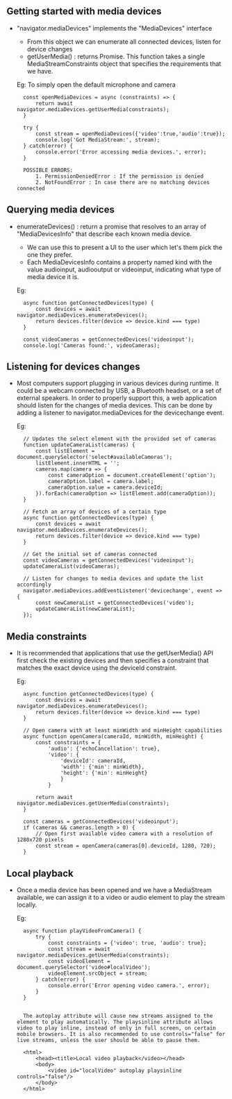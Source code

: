 ## Getting started with media devices

- "navigator.mediaDevices" implements the "MediaDevices" interface
    - From this object we can enumerate all connected devices, listen for device changes
    - getUserMedia() : returns Promise<MediaStream>. This function takes a single MediaStreamConstraints object that specifies the requirements that we have.

    Eg: To simply open the default microphone and camera
    
        const openMediaDevices = async (constraints) => {
            return await navigator.mediaDevices.getUserMedia(constraints);
        }

        try {
            const stream = openMediaDevices({'video':true,'audio':true});
            console.log('Got MediaStream:', stream);
        } catch(error) {
            console.error('Error accessing media devices.', error);
        }

        POSSIBLE ERRORS:
            1. PermissionDeniedError : If the permission is denied
            2. NotFoundError : In case there are no matching devices connected


## Querying media devices

- enumerateDevices() : return a promise that resolves to an array of "MediaDevicesInfo" that describe each known media device.
    - We can use this to present a UI to the user which let's them pick the one they prefer.
    - Each MediaDevicesInfo contains a property named kind with the value audioinput, audiooutput or videoinput, indicating what type of media device it is.

    Eg: 

        async function getConnectedDevices(type) {
            const devices = await navigator.mediaDevices.enumerateDevices();
            return devices.filter(device => device.kind === type)
        }

        const videoCameras = getConnectedDevices('videoinput');
        console.log('Cameras found:', videoCameras);

## Listening for devices changes

- Most computers support plugging in various devices during runtime. It could be a webcam connected by USB, a Bluetooth headset, or a set of external speakers. In order to properly support this, a web application should listen for the changes of media devices. This can be done by adding a listener to navigator.mediaDevices for the devicechange event.

    Eg:

        // Updates the select element with the provided set of cameras
        function updateCameraList(cameras) {
            const listElement = document.querySelector('select#availableCameras');
            listElement.innerHTML = '';
            cameras.map(camera => {
                const cameraOption = document.createElement('option');
                cameraOption.label = camera.label;
                cameraOption.value = camera.deviceId;
            }).forEach(cameraOption => listElement.add(cameraOption));
        }

        // Fetch an array of devices of a certain type
        async function getConnectedDevices(type) {
            const devices = await navigator.mediaDevices.enumerateDevices();
            return devices.filter(device => device.kind === type)
        }

        // Get the initial set of cameras connected
        const videoCameras = getConnectedDevices('videoinput');
        updateCameraList(videoCameras);

        // Listen for changes to media devices and update the list accordingly
        navigator.mediaDevices.addEventListener('devicechange', event => {
            const newCameraList = getConnectedDevices('video');
            updateCameraList(newCameraList);
        });
        
## Media constraints

- It is recommended that applications that use the getUserMedia() API first check the existing devices and then specifies a constraint that matches the exact device using the deviceId constraint.

    Eg: 

        async function getConnectedDevices(type) {
            const devices = await navigator.mediaDevices.enumerateDevices();
            return devices.filter(device => device.kind === type)
        }

        // Open camera with at least minWidth and minHeight capabilities
        async function openCamera(cameraId, minWidth, minHeight) {
            const constraints = {
                'audio': {'echoCancellation': true},
                'video': {
                    'deviceId': cameraId,
                    'width': {'min': minWidth},
                    'height': {'min': minHeight}
                    }
                }

            return await navigator.mediaDevices.getUserMedia(constraints);
        }

        const cameras = getConnectedDevices('videoinput');
        if (cameras && cameras.length > 0) {
            // Open first available video camera with a resolution of 1280x720 pixels
            const stream = openCamera(cameras[0].deviceId, 1280, 720);
        }


## Local playback

- Once a media device has been opened and we have a MediaStream available, we can assign it to a video or audio element to play the stream locally.

    Eg:

        async function playVideoFromCamera() {
            try {
                const constraints = {'video': true, 'audio': true};
                const stream = await navigator.mediaDevices.getUserMedia(constraints);
                const videoElement = document.querySelector('video#localVideo');
                videoElement.srcObject = stream;
            } catch(error) {
                console.error('Error opening video camera.', error);
            }
        }


        The autoplay attribute will cause new streams assigned to the element to play automatically. The playsinline attribute allows video to play inline, instead of only in full screen, on certain mobile browsers. It is also recommended to use controls="false" for live streams, unless the user should be able to pause them.
        
        <html>
            <head><title>Local video playback</video></head>
            <body>
                <video id="localVideo" autoplay playsinline controls="false"/>
            </body>
        </html>
